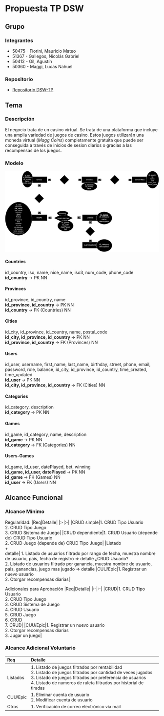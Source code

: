 # Propuesta TP DSW

## Grupo
### Integrantes
* 50475 - Fiorini, Mauricio Mateo
* 51367 - Gallegos, Nicolás Gabriel
* 50412 - Gil, Agustín
* 50360 - Maggi, Lucas Nahuel

### Repositorio
* [Repositorio DSW-TP](https://github.com/starboyagus/DSW-TP-24)

## Tema
### Descripción
El negocio trata de un casino virtual.
Se trata de una plataforma que incluye una amplia variedad de juegos de casino.
Estos juegos utilizarán una moneda virtual (*Magg Coins*) completamente gratuita que puede ser conseguida a través de inicios de sesion diarios o gracias a las recompensas de los juegos.

### Modelo

![imagen del modelo](/docs/Diagrama.png)

#### Countries
id_country, iso, name, nice_name, iso3, num_code, phone_code <br>
<strong>id_country</strong> -> PK NN

#### Provinces
id_province, id_country, name <br>
<strong> id_province, id_country </strong> -> PK NN <br>
<strong> id_country </strong> -> FK (Countries) NN

#### Cities
id_city, id_province, id_country, name, postal_code <br>
<strong> id_city, id_province, id_country </strong> -> PK NN <br>
<strong> id_province, id_country </strong> -> FK (Provinces) NN

#### Users
id_user, username, first_name, last_name, birthday, street, phone, email, password, role, balance, id_city, id_province, id_country, time_created, time_updated <br>
<strong> id_user </strong> -> PK NN <br>
<strong> id_city, id_province, id_country </strong> -> FK (Cities) NN

#### Categories
id_category, description <br>
<strong> id_category </strong> -> PK NN

#### Games
id_game, id_category, name, description <br>
<strong> id_game </strong> -> PK NN <br>
<strong> id_category </strong> -> FK (Categories) NN

#### Users-Games
id_game, id_user, datePlayed, bet, winning <br>
<strong> id_game, id_user, datePlayed </strong> -> PK NN <br>
<strong> id_game </strong> -> FK (Games) NN <br>
<strong> id_user </strong> -> FK (Users) NN




## Alcance Funcional 

### Alcance Mínimo
 

Regularidad:
|Req|Detalle|
|:-|:-|
|CRUD simple|1. CRUD Tipo Usuario<br>2. CRUD Tipo Juego<br>3. CRUD Sistema de Juego|
|CRUD dependiente|1. CRUD Usuario {depende de} CRUD Tipo Usuario<br>2. CRUD Juego {depende de} CRUD Tipo Juego|
|Listado<br>+<br>detalle| 1. Listado de usuarios filtrado por rango de fecha, muestra nombre de usuario, pais, fecha de registro => detalle ¿CRUD Usuario?<br>2. Listado de usuarios filtrado por ganancia, muestra nombre de usuario, pais, ganancias, juego mas jugado => detalle
|CUU/Epic|1. Registrar un nuevo usuario<br>2. Otorgar recompensas diarias|


Adicionales para Aprobación
|Req|Detalle|
|:-|:-|
|CRUD|1. CRUD Tipo Usuario<br>2. CRUD Tipo Juego<br>3. CRUD Sistema de Juego<br>4. CRUD Usuario<br>5. CRUD Juego<br>6. CRUD <br>7. CRUD|
|CUU/Epic|1. Registrar un nuevo usuario<br>2. Otorgar recompensas diarias<br>3. Jugar un juego|


### Alcance Adicional Voluntario

|Req|Detalle|
|:-|:-|
|Listados |1. Listado de juegos filtrados por rentabilidad<br>2. Listado de juegos filtrados por cantidad de veces jugados<br>3. Listado de juegos filtrados por preferencia de usuarios<br>4. Listado de numeros de ruleta filtrados por historial de tiradas|
|CUU/Epic|1. Eliminar cuenta de usuario<br>2. Modificar cuenta de usuario|
|Otros|1. Verificación de correo electrónico vía mail|
